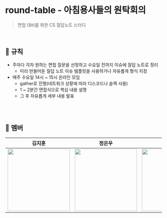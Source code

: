 # round-table - 아침용사들의 원탁회의
> 면접 대비를 위한 CS 질답노트 스터디

<br>

## 📃 규칙

* 주마다 각자 원하는 면접 질문을 선정하고 수요일 전까지 이슈에 질답 노트로 정리
    * 미리 만들어둔 질답 노트 이슈 템플릿을 사용하거나 자유롭게 형식 지정
* 매주 수요일 14시 ~ 15시 온라인 모임
    * gather로 진행(네트워크 상황에 따라 디스코드나 슬랙 사용)
    * 1 ~ 2분간 면접식으로 핵심 내용 설명
    * 그 후 자유롭게 세부 내용 발표

<br>


<br>

## 👥 멤버
|김지훈|정은우|한맹희|
|:-:|:-:|:-:|
<a href="https://github.com/DevRunner21"><img src="https://avatars.githubusercontent.com/DevRunner21" width="200" height="200">|<a href="https://github.com/jungeu1509"><img src="https://avatars.githubusercontent.com/jungeu1509" width="200" height="200">|<a href="https://github.com/maenguin"><img src="https://avatars.githubusercontent.com/maenguin" width="200" height="200">
